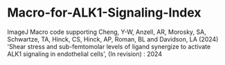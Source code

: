 # Macro-for-ALK1-Signaling-Index
ImageJ Macro code supporting Cheng, Y-W, Anzell, AR, Morosky, SA, Schwartze, TA, Hinck, CS, Hinck, AP, Roman, BL and Davidson, LA (2024) 'Shear stress and sub-femtomolar levels of ligand synergize to activate ALK1 signaling in endothelial cells', (In revision) : 2024
